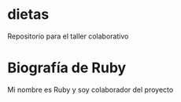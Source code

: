 # dietas
Repositorio para el taller colaborativo

# Biografía de Ruby
Mi nombre es Ruby y soy colaborador del proyecto